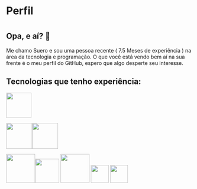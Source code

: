 # Perfil

#

## Opa, e aí? 👋

Me chamo Suero e sou uma pessoa recente ( 7.5 Meses de experiência ) na área da tecnologia e programação.
O que você está vendo bem aí na sua frente é o meu perfil do GitHub, espero que algo desperte seu interesse.


## Tecnologias que tenho experiência:

<img src="https://raw.githubusercontent.com/yurijserrano/Github-Profile-Readme-Logos/f994c418a134b58c4aec11152f6a4a33fa89da26/programming%20languages/python.svg" width="68">

<img src="https://raw.githubusercontent.com/yurijserrano/Github-Profile-Readme-Logos/f994c418a134b58c4aec11152f6a4a33fa89da26/others/html.svg" width="70"><img src="https://raw.githubusercontent.com/yurijserrano/Github-Profile-Readme-Logos/f994c418a134b58c4aec11152f6a4a33fa89da26/others/css.svg" width="70">

<img src="https://raw.githubusercontent.com/yurijserrano/Github-Profile-Readme-Logos/f994c418a134b58c4aec11152f6a4a33fa89da26/programming%20languages/javascript.svg" width="78"><img src="https://upload.wikimedia.org/wikipedia/commons/thumb/f/f9/Antu_mongodb.svg/512px-Antu_mongodb.svg.png" width="65"> <img src="https://imgr.search.brave.com/FsULDlmh4Xabjx8TCNWmB0nnH5xYXYkuLR8J475v8yM/fit/618/618/ce/1/aHR0cHM6Ly9oYWNr/ZXJzYW5kc2xhY2tl/cnMtY2RuLnN0b3Jh/Z2UuZ29vZ2xlYXBp/cy5jb20vMjAyMC8w/NS9leHByZXNzLnBu/Zw" width="78"> <img src="https://raw.githubusercontent.com/yurijserrano/Github-Profile-Readme-Logos/f994c418a134b58c4aec11152f6a4a33fa89da26/frameworks/react.svg" width="48"> <img src="https://w7.pngwing.com/pngs/322/725/png-transparent-node-js-javascript-npm-express-js-sharp-miscellaneous-angle-text.png" width="48"> 
